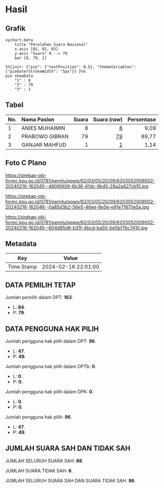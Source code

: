 # Hasil

## Grafik

```mermaid
xychart-beta
    title "Perolehan Suara Nasional"
    x-axis [01, 02, 03]
    y-axis "Suara" 0 --> 79
    bar [8, 79, 1]
```

```mermaid
%%{init: {"pie": {"textPosition": 0.5}, "themeVariables": {"pieOuterStrokeWidth": "5px"}} }%%
pie showData
    "1" : 8
    "2" : 79
    "3" : 1
```

## Tabel

| No. | Nama Paslon    | Suara | Suara (raw) | Persentase |
|:--- |:-------------- | -----:| -----------:| ----------:|
| 1   | ANIES MUHAIMIN | 8     | [8][p-1]    | 9,09       |
| 2   | PRABOWO GIBRAN | 79    | [79][p-2]   | 89,77      |
| 3   | GANJAR MAHFUD  | 1     | [1][p-3]    | 1,14       |


[p-1]: https://github.com/gigit-pemilu/pemilu-2024/blob/main/pilpres/hitung-suara/sub/62-kalimantan-tengah/sub/03-kapuas/sub/05-kapuas-barat/sub/2009-sei-dusun/sub/002-tps/sub/paslon-1.txt
[p-2]: https://github.com/gigit-pemilu/pemilu-2024/blob/main/pilpres/hitung-suara/sub/62-kalimantan-tengah/sub/03-kapuas/sub/05-kapuas-barat/sub/2009-sei-dusun/sub/002-tps/sub/paslon-2.txt
[p-3]: https://github.com/gigit-pemilu/pemilu-2024/blob/main/pilpres/hitung-suara/sub/62-kalimantan-tengah/sub/03-kapuas/sub/05-kapuas-barat/sub/2009-sei-dusun/sub/002-tps/sub/paslon-3.txt

## Foto C Plano

https://sirekap-obj-formc.kpu.go.id/0781/pemilu/ppwp/62/03/05/20/09/6203052009002-20240216-162045--4606f409-6b36-41dc-9b45-28a2a627cb15.jpg

https://sirekap-obj-formc.kpu.go.id/0781/pemilu/ppwp/62/03/05/20/09/6203052009002-20240216-162046--0a85d3b2-56e5-46ee-8e5e-e91e71870e5a.jpg

https://sirekap-obj-formc.kpu.go.id/0781/pemilu/ppwp/62/03/05/20/09/6203052009002-20240216-162045--604d85d8-b31f-4bcd-ba50-be5bf76c7410.jpg


## Metadata

| Key        | Value               |
| ---------- | ------------------- |
| Time Stamp | 2024-02-16 22:01:00 |


## DATA PEMILIH TETAP

Jumlah pemilih dalam DPT: **163**.
 * L: **84**.
 * P: **79**.

## DATA PENGGUNA HAK PILIH

Jumlah pengguna hak pilih dalam DPT: **96**.
 * L: **47**.
 * P: **49**.

Jumlah pengguna hak pilih dalam DPTb: **0**.
 * L: **0**.
 * P: **0**.

Jumlah pengguna hak pilih dalam DPK: **0**.
 * L: **0**.
 * P: **0**.

Jumlah pengguna hak pilih: **96**.
 * L: **47**.
 * P: **49**.

## JUMLAH SUARA SAH DAN TIDAK SAH

JUMLAH SELURUH SUARA SAH: **88**.

JUMLAH SUARA TIDAK SAH: **8**.

JUMLAH SELURUH SUARA SAH DAN SUARA TIDAK SAH: **96**.


